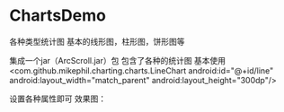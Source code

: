 # ChartsDemo
各种类型统计图 基本的线形图，柱形图，饼形图等

集成一个jar（ArcScroll.jar）包 包含了各种的统计图
基本使用
  <com.github.mikephil.charting.charts.LineChart
        android:id="@+id/line"
        android:layout_width="match_parent"
        android:layout_height="300dp"/>
       
设置各种属性即可
效果图：
